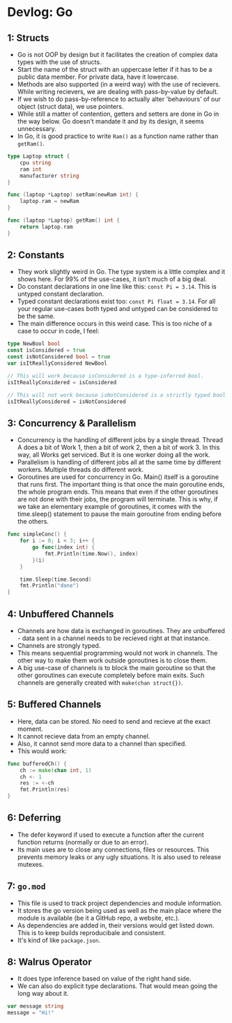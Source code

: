 # Devlog: Go


## 1: Structs

- Go is not OOP by design but it facilitates the creation of complex data types with the use of structs.
- Start the name of the struct with an uppercase letter if it has to be a public data member. For private data, have it lowercase.
- Methods are also supported (in a weird way) with the use of recievers. While writing recievers, we are dealing with pass-by-value by default.
- If we wish to do pass-by-reference to actually alter 'behaviours' of our object (struct data), we use pointers.
- While still a matter of contention, getters and setters are done in Go in the way below. Go doesn't mandate it and by its design, it seems unnecessary.
- In Go, it is good practice to write `Ram()` as a function name rather than `getRam()`.

```go
type Laptop struct {
    cpu string
    ram int
    manufacturer string
}

func (laptop *Laptop) setRam(newRam int) {
    laptop.ram = newRam
}

func (laptop *Laptop) getRam() int {
    return laptop.ram
}
```


## 2: Constants

- They work slightly weird in Go. The type system is a little complex and it shows here. For 99% of the use-cases, it isn't much of a big deal.
- Do constant declarations in one line like this: `const Pi = 3.14`. This is untyped constant declaration.
- Typed constant declarations exist too: `const Pi float = 3.14`. For all your regular use-cases both typed and untyped can be considered to be the same.
- The main difference occurs in this weird case. This is too niche of a case to occur in code, I feel:

```go
type NewBool bool
const isConsidered = true
const isNotConsidered bool = true
var isItReallyConsidered NewBool

// This will work because isConsidered is a type-inferred bool.
isItReallyConsidered = isConsidered

// This will not work because isNotConsidered is a strictly typed bool (and not NewBool).
isItReallyConsidered = isNotConsidered
```


## 3: Concurrency & Parallelism

- Concurrency is the handling of different jobs by a single thread. Thread A does a bit of Work 1, then a bit of work 2, then a bit of work 3. In this way, all Works get serviced. But it is one worker doing all the work. 
- Parallelism is handling of different jobs all at the same time by different workers. Multiple threads do different work.
- Goroutines are used for concurrency in Go. Main() itself is a goroutine that runs first. The important thing is that once the main goroutine ends, the whole program ends. This means that even if the other goroutines are not done with their jobs, the program will terminate. This is why, if we take an elementary example of goroutines, it comes with the time.sleep() statement to pause the main goroutine from ending before the others.

```go
func simpleConc() {
    for i := 0; i < 3; i++ {
        go func(index int) {
            fmt.Println(time.Now(), index)
        }(i)
    }

    time.Sleep(time.Second)
    fmt.Println("done")
}
```


## 4: Unbuffered Channels

- Channels are how data is exchanged in goroutines. They are unbuffered - data sent in a channel needs to be recieved right at that instance.
- Channels are strongly typed.
- This means sequential programming would not work in channels. The other way to make them work outside goroutines is to close them.
- A big use-case of channels is to block the main goroutine so that the other goroutines can execute completely before main exits. Such channels are generally created with `make(chan struct{})`.


## 5: Buffered Channels

- Here, data can be stored. No need to send and recieve at the exact moment.
- It cannot recieve data from an empty channel.
- Also, it cannot send more data to a channel than specified.
- This would work:

```go
func bufferedCh() {
    ch := make(chan int, 1)
    ch <- 1
    res := <-ch
    fmt.Println(res)
}
```


## 6: Deferring

- The defer keyword if used to execute a function after the current function returns (normally or due to an error).
- Its main uses are to close any connections, files or resources. This prevents memory leaks or any ugly situations. It is also used to release mutexes.


## 7: `go.mod`

- This file is used to track project dependencies and module information.
- It stores the go version being used as well as the main place where the module is available (be it a GitHub repo, a website, etc.).
- As dependencies are added in, their versions would get listed down. This is to keep builds reproducibale and consistent.
- It's kind of like `package.json`.


## 8: Walrus Operator

- It does type inference based on value of the right hand side.
- We can also do explicit type declarations. That would mean going the long way about it.

```go
var message string
message = "Hi!"
```
